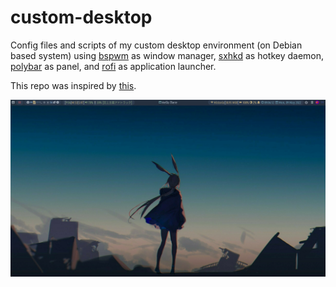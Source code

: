 # custom-desktop

Config files and scripts of my custom desktop environment (on Debian based system) using [bspwm](https://github.com/baskerville/bspwm) as window manager, [sxhkd](https://github.com/baskerville/sxhkd) as hotkey daemon, [polybar](https://github.com/polybar/polybar) as panel, and [rofi](https://github.com/davatorium/rofi) as application launcher.

This repo was inspired by [this](https://github.com/christitustech/debian-titus).

![preview](screenshot/screenshot.png)
